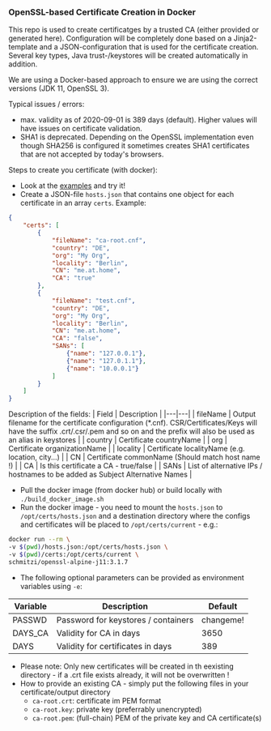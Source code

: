 ### OpenSSL-based Certificate Creation in Docker
This repo is used to create certificatges by a trusted CA (either provided or generated here). Configuration will be completely done based on a Jinja2-template and a JSON-configuration that is used for the certificate creation. Several key types, Java trust-/keystores will be created automatically in addition.

We are using a Docker-based approach to ensure we are using the correct versions (JDK 11, OpenSSL 3).

Typical issues / errors:
* max. validity as of 2020-09-01 is 389 days (default). Higher values will have issues on certificate validation. 
* SHA1 is deprecated. Depending on the OpenSSL implementation even though SHA256 is configured it sometimes creates SHA1 certificates that are not accepted by today's browsers.  

Steps to create you certificate (with docker):
* Look at the [examples](./examples) and try it!
* Create a JSON-file `hosts.json` that contains one object for each certificate in an array `certs`. Example:
```json
{
    "certs": [
        {
            "fileName": "ca-root.cnf",
            "country": "DE",
            "org": "My Org",
            "locality": "Berlin",
            "CN": "me.at.home",
            "CA": "true"
        },
        {
            "fileName": "test.cnf",
            "country": "DE",
            "org": "My Org",
            "locality": "Berlin",
            "CN": "me.at.home",
            "CA": "false",
            "SANs": [
                {"name": "127.0.0.1"},
                {"name": "127.0.1.1"},
                {"name": "10.0.0.1"}
            ]
        }
    ]
}
```
Description of the fields:
| Field | Description |
|---|---|
| fileName  | Output filename for the certificate configuration (*.cnf). CSR/Certificates/Keys will have the suffix .crt/.csr/.pem and so on and the prefix will also be used as an alias in keystores |
| country | Certificate countryName |
| org | Certificate organizationName | 
| locality | Certificate localityName (e.g. location, city...) |
| CN | Certificate commonName (Should match host name !) |
| CA | Is this certificate a CA - true/false |
| SANs | List of alternative IPs / hostnames to be added as Subject Alternative Names |

* Pull the docker image (from docker hub) or build locally with `./build_docker_image.sh`
* Run the docker image - you need to mount the `hosts.json` to `/opt/certs/hosts.json` and a destination directory where the configs and certificates will be placed to `/opt/certs/current` - e.g.:
```bash
docker run --rm \
-v $(pwd)/hosts.json:/opt/certs/hosts.json \
-v $(pwd)/certs:/opt/certs/current \
schmitzi/openssl-alpine-j11:3.1.7
```
* The following optional parameters can be provided as environment variables using `-e`:

| Variable | Description | Default |
|---|---|---|
| PASSWD  | Password for keystores / containers | changeme! |
| DAYS_CA | Validity for CA in days | 3650 |
| DAYS | Validity for certificates in days | 389 |

* Please note: Only new certificates will be created in th eexisting directory - if a .crt file exists already, it will not be overwritten !
* How to provide an existing CA - simply put the following files in your certificate/output directory
    * `ca-root.crt`: certificate im PEM format
    * `ca-root.key`: private key (preferrably unencrypted)
    * `ca-root.pem`: (full-chain) PEM of the private key and CA certificate(s)
